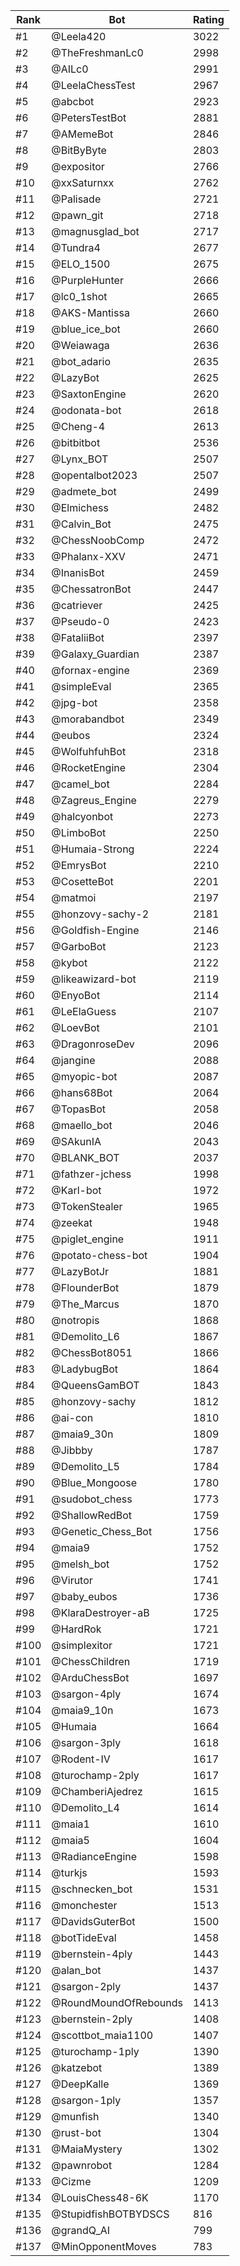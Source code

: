 Rank|Bot|Rating
---|---|---
#1|@Leela420|3022
#2|@TheFreshmanLc0|2998
#3|@AILc0|2991
#4|@LeelaChessTest|2967
#5|@abcbot|2923
#6|@PetersTestBot|2881
#7|@AMemeBot|2846
#8|@BitByByte|2803
#9|@expositor|2766
#10|@xxSaturnxx|2762
#11|@Palisade|2721
#12|@pawn_git|2718
#13|@magnusglad_bot|2717
#14|@Tundra4|2677
#15|@ELO_1500|2675
#16|@PurpleHunter|2666
#17|@lc0_1shot|2665
#18|@AKS-Mantissa|2660
#19|@blue_ice_bot|2660
#20|@Weiawaga|2636
#21|@bot_adario|2635
#22|@LazyBot|2625
#23|@SaxtonEngine|2620
#24|@odonata-bot|2618
#25|@Cheng-4|2613
#26|@bitbitbot|2536
#27|@Lynx_BOT|2507
#28|@opentalbot2023|2507
#29|@admete_bot|2499
#30|@Elmichess|2482
#31|@Calvin_Bot|2475
#32|@ChessNoobComp|2472
#33|@Phalanx-XXV|2471
#34|@InanisBot|2459
#35|@ChessatronBot|2447
#36|@catriever|2425
#37|@Pseudo-0|2423
#38|@FataliiBot|2397
#39|@Galaxy_Guardian|2387
#40|@fornax-engine|2369
#41|@simpleEval|2365
#42|@jpg-bot|2358
#43|@morabandbot|2349
#44|@eubos|2324
#45|@WolfuhfuhBot|2318
#46|@RocketEngine|2304
#47|@camel_bot|2284
#48|@Zagreus_Engine|2279
#49|@halcyonbot|2273
#50|@LimboBot|2250
#51|@Humaia-Strong|2224
#52|@EmrysBot|2210
#53|@CosetteBot|2201
#54|@matmoi|2197
#55|@honzovy-sachy-2|2181
#56|@Goldfish-Engine|2146
#57|@GarboBot|2123
#58|@kybot|2122
#59|@likeawizard-bot|2119
#60|@EnyoBot|2114
#61|@LeElaGuess|2107
#62|@LoevBot|2101
#63|@DragonroseDev|2096
#64|@jangine|2088
#65|@myopic-bot|2087
#66|@hans68Bot|2064
#67|@TopasBot|2058
#68|@maello_bot|2046
#69|@SAkunIA|2043
#70|@BLANK_BOT|2037
#71|@fathzer-jchess|1998
#72|@Karl-bot|1972
#73|@TokenStealer|1965
#74|@zeekat|1948
#75|@piglet_engine|1911
#76|@potato-chess-bot|1904
#77|@LazyBotJr|1881
#78|@FlounderBot|1879
#79|@The_Marcus|1870
#80|@notropis|1868
#81|@Demolito_L6|1867
#82|@ChessBot8051|1866
#83|@LadybugBot|1864
#84|@QueensGamBOT|1843
#85|@honzovy-sachy|1812
#86|@ai-con|1810
#87|@maia9_30n|1809
#88|@Jibbby|1787
#89|@Demolito_L5|1784
#90|@Blue_Mongoose|1780
#91|@sudobot_chess|1773
#92|@ShallowRedBot|1759
#93|@Genetic_Chess_Bot|1756
#94|@maia9|1752
#95|@melsh_bot|1752
#96|@Virutor|1741
#97|@baby_eubos|1736
#98|@KlaraDestroyer-aB|1725
#99|@HardRok|1721
#100|@simplexitor|1721
#101|@ChessChildren|1719
#102|@ArduChessBot|1697
#103|@sargon-4ply|1674
#104|@maia9_10n|1673
#105|@Humaia|1664
#106|@sargon-3ply|1618
#107|@Rodent-IV|1617
#108|@turochamp-2ply|1617
#109|@ChamberiAjedrez|1615
#110|@Demolito_L4|1614
#111|@maia1|1610
#112|@maia5|1604
#113|@RadianceEngine|1598
#114|@turkjs|1593
#115|@schnecken_bot|1531
#116|@monchester|1513
#117|@DavidsGuterBot|1500
#118|@botTideEval|1458
#119|@bernstein-4ply|1443
#120|@alan_bot|1437
#121|@sargon-2ply|1437
#122|@RoundMoundOfRebounds|1413
#123|@bernstein-2ply|1408
#124|@scottbot_maia1100|1407
#125|@turochamp-1ply|1390
#126|@katzebot|1389
#127|@DeepKalle|1369
#128|@sargon-1ply|1357
#129|@munfish|1340
#130|@rust-bot|1304
#131|@MaiaMystery|1302
#132|@pawnrobot|1284
#133|@Cizme|1209
#134|@LouisChess48-6K|1170
#135|@StupidfishBOTBYDSCS|816
#136|@grandQ_AI|799
#137|@MinOpponentMoves|783
